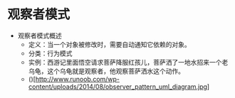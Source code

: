 # 观察者模式
* 观察者模式概述
    - 定义：当一个对象被修改时，需要自动通知它依赖的对象。
    - 分类：行为模式
    - 实例：西游记里面悟空请求菩萨降服红孩儿，菩萨洒了一地水招来一个老乌龟，这个乌龟就是观察者，他观察菩萨洒水这个动作。
    - ()[http://www.runoob.com/wp-content/uploads/2014/08/observer_pattern_uml_diagram.jpg]
